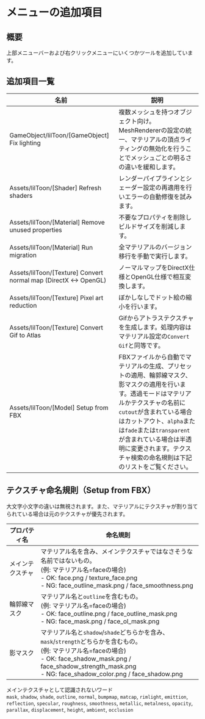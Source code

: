 # メニューの追加項目

## 概要
上部メニューバーおよび右クリックメニューにいくつかツールを追加しています。

## 追加項目一覧

|名前|説明|
|-|-|
|GameObject/lilToon/[GameObject] Fix lighting|複数メッシュを持つオブジェクト向け。MeshRendererの設定の統一、マテリアルの頂点ライティングの無効化を行うことでメッシュごとの明るさの違いを緩和します。|
|Assets/lilToon/[Shader] Refresh shaders|レンダーパイプラインとシェーダー設定の再適用を行いエラーの自動修復を試みます。|
|Assets/lilToon/[Material] Remove unused properties|不要なプロパティを削除しビルドサイズを削減します。|
|Assets/lilToon/[Material] Run migration|全マテリアルのバージョン移行を手動で実行します。|
|Assets/lilToon/[Texture] Convert normal map (DirectX <-> OpenGL)|ノーマルマップをDirectX仕様とOpenGL仕様で相互変換します。|
|Assets/lilToon/[Texture] Pixel art reduction|ぼかしなしでドット絵の縮小を行います。|
|Assets/lilToon/[Texture] Convert Gif to Atlas|Gifからアトラステクスチャを生成します。処理内容はマテリアル設定の`Convert Gif`と同等です。|
|Assets/lilToon/[Model] Setup from FBX|FBXファイルから自動でマテリアルの生成、プリセットの適用、輪郭線マスク、影マスクの適用を行います。透過モードはマテリアルかテクスチャの名前に`cutout`が含まれている場合はカットアウト、`alpha`または`fade`または`transparent`が含まれている場合は半透明に変更されます。テクスチャ検索の命名規則は下記のリストをご覧ください。|

## テクスチャ命名規則（Setup from FBX）

大文字小文字の違いは無視されます。また、マテリアルにテクスチャが割り当てられている場合は元のテクスチャが優先されます。

|プロパティ名|命名規則|
|-|-|
|メインテクスチャ|マテリアル名を含み、メインテクスチャではなさそうな名前ではないもの。<br/>(例: マテリアル名=faceの場合)<br/>- OK: face.png / texture_face.png<br/>- NG: face_outline_mask.png / face_smoothness.png|
|輪郭線マスク|マテリアル名と`outline`を含むもの。<br/>(例: マテリアル名=faceの場合)<br/>- OK: face_outline.png / face_outline_mask.png<br/>- NG: face_mask.png / face_ol_mask.png|
|影マスク|マテリアル名と`shadow`/`shade`どちらかを含み、`mask`/`strength`どちらかを含むもの。<br/>(例: マテリアル名=faceの場合)<br/>- OK: face_shadow_mask.png / face_shadow_strength_mask.png<br/>- NG: face_shadow_color.png / face_shadow.png|

メインテクスチャとして認識されないワード  
`mask`, `shadow`, `shade`, `outline`, `normal`, `bumpmap`, `matcap`, `rimlight`, `emittion`, `reflection`, `specular`, `roughness`, `smoothness`, `metallic`, `metalness`, `opacity`, `parallax`, `displacement`, `height`, `ambient`, `occlusion`